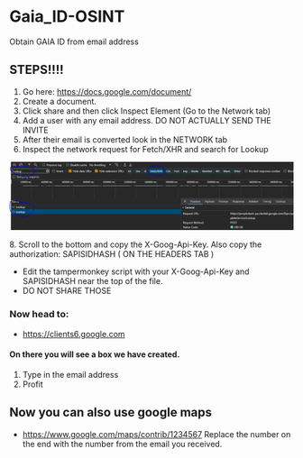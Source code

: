# Gaia_ID-OSINT
Obtain GAIA ID from email address

## STEPS!!!!

1. Go here: https://docs.google.com/document/
2. Create a document.
3. Click share and then click Inspect Element (Go to the Network tab)
4. Add a user with any email address. DO NOT ACTUALLY SEND THE INVITE
5. After their email is converted look in the NETWORK tab
6. Inspect the network request for Fetch/XHR and search for Lookup
<p align="center">
  <img src="examples.PNG">
</p> 
8. Scroll to the bottom and copy the X-Goog-Api-Key. Also copy the authorization: SAPISIDHASH ( ON THE HEADERS TAB )

- Edit the tampermonkey script with your X-Goog-Api-Key and SAPISIDHASH near the top of the file.
- DO NOT SHARE THOSE

### Now head to: 
- https://clients6.google.com

####  On there you will see a box we have created.
1. Type in the email address
2. Profit

## Now you can also use google maps
- https://www.google.com/maps/contrib/1234567
  Replace the number on the end with the number from the email you received. 
